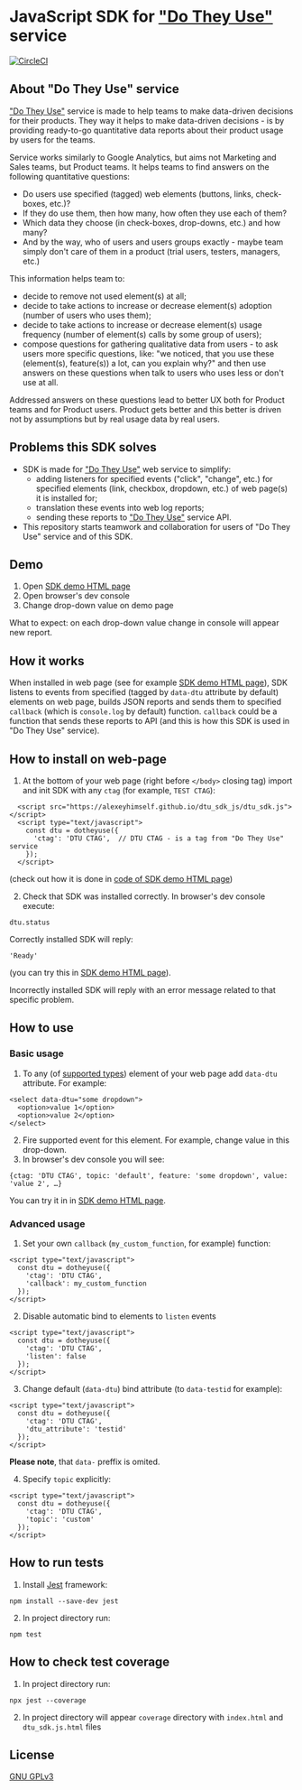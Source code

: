 # JavaScript SDK for ["Do They Use"](https://dotheyuse.com) service 
[![CircleCI](https://dl.circleci.com/status-badge/img/gh/alexeyhimself/dtu_sdk_js/tree/main.svg?style=shield)](https://dl.circleci.com/status-badge/redirect/gh/alexeyhimself/dtu_sdk_js/tree/main)

## About "Do They Use" service
["Do They Use"](https://dotheyuse.com) service is made to help teams to make data-driven decisions for their products. 
They way it helps to make data-driven decisions - is by providing ready-to-go quantitative data reports about their product usage by users for the teams. 

Service works similarly to Google Analytics, but aims not Marketing and Sales teams, but Product teams. It helps teams to find answers on the following quantitative questions:
* Do users use specified (tagged) web elements (buttons, links, check-boxes, etc.)?
* If they do use them, then how many, how often they use each of them?
* Which data they choose (in check-boxes, drop-downs, etc.) and how many?
* And by the way, who of users and users groups exactly - maybe team simply don't care of them in a product (trial users, testers, managers, etc.)

This information helps team to:
* decide to remove not used element(s) at all;
* decide to take actions to increase or decrease element(s) adoption (number of users who uses them);
* decide to take actions to increase or decrease element(s) usage frequency (number of element(s) calls by some group of users);
* compose questions for gathering qualitative data from users - to ask users more specific questions, like: "we noticed, that you use these (element(s), feature(s)) a lot, can you explain why?" and then use answers on these questions when talk to users who uses less or don't use at all.

Addressed answers on these questions lead to better UX both for Product teams and for Product users. Product gets better and this better is driven not by assumptions but by real usage data by real users.

## Problems this SDK solves
* SDK is made for ["Do They Use"](https://dotheyuse.com) web service to simplify:
  * adding listeners for specified events ("click", "change", etc.) for specified elements (link, checkbox, dropdown, etc.) of web page(s) it is installed for;
  * translation these events into web log reports;
  * sending these reports to ["Do They Use"](https://dotheyuse.com) service API.
* This repository starts teamwork and collaboration for users of "Do They Use" service and of this SDK.

## Demo
1. Open [SDK demo HTML page](https://alexeyhimself.github.io/dtu_sdk_js/dtu_sdk_js_demo.html)
2. Open browser's dev console
3. Change drop-down value on demo page

What to expect: on each drop-down value change in console will appear new report.

## How it works
When installed in web page (see for example [SDK demo HTML page](https://alexeyhimself.github.io/dtu_sdk_js/dtu_sdk_js_demo.html)), SDK listens to events from specified (tagged by `data-dtu` attribute by default) elements on web page, builds JSON reports and sends them to specified `callback` (which is `console.log` by default) function. `callback` could be a function that sends these reports to API (and this is how this SDK is used in "Do They Use" service).

## How to install on web-page
1. At the bottom of your web page (right before `</body>` closing tag) import and init SDK with any `ctag` (for example, `TEST CTAG`):
```
  <script src="https://alexeyhimself.github.io/dtu_sdk_js/dtu_sdk.js"></script>
  <script type="text/javascript">
    const dtu = dotheyuse({
      'ctag': 'DTU CTAG',  // DTU CTAG - is a tag from "Do They Use" service
    });
  </script>
```
(check out how it is done in [code of SDK demo HTML page](https://github.com/alexeyhimself/dtu_sdk_js/blob/main/dtu_sdk_js_demo.html))

2. Check that SDK was installed correctly. In browser's dev console execute:
```
dtu.status
```
Correctly installed SDK will reply:
```
'Ready'
```
(you can try this in [SDK demo HTML page](https://alexeyhimself.github.io/dtu_sdk_js/dtu_sdk_js_demo.html)).

Incorrectly installed SDK will reply with an error message related to that specific problem.

## How to use
### Basic usage
1. To any (of [supported types](/dtu_sdk.js#L6)) element of your web page add `data-dtu` attribute. For example:
```
<select data-dtu="some dropdown">
  <option>value 1</option>
  <option>value 2</option>
</select>
```
2. Fire supported event for this element. For example, change value in this drop-down.
3. In browser's dev console you will see:
```
{ctag: 'DTU CTAG', topic: 'default', feature: 'some dropdown', value: 'value 2', …}
```
You can try it in in [SDK demo HTML page](https://alexeyhimself.github.io/dtu_sdk_js/dtu_sdk_js_demo.html).

### Advanced usage
1. Set your own `callback` (`my_custom_function`, for example) function:
```
<script type="text/javascript">
  const dtu = dotheyuse({
    'ctag': 'DTU CTAG',
    'callback': my_custom_function
  });
</script>
```
2. Disable automatic bind to elements to `listen` events
```
<script type="text/javascript">
  const dtu = dotheyuse({
    'ctag': 'DTU CTAG',
    'listen': false
  });
</script>
```
3. Change default (`data-dtu`) bind attribute (to `data-testid` for example):
```
<script type="text/javascript">
  const dtu = dotheyuse({
    'ctag': 'DTU CTAG',
    'dtu_attribute': 'testid'
  });
</script>
```
**Please note**, that `data-` preffix is omited.

4. Specify `topic` explicitly:
```
<script type="text/javascript">
  const dtu = dotheyuse({
    'ctag': 'DTU CTAG',
    'topic': 'custom'
  });
</script>
```


## How to run tests
1. Install [Jest](https://jestjs.io/docs/getting-started) framework:
```
npm install --save-dev jest
```
2. In project directory run:
```
npm test
```

## How to check test coverage
1. In project directory run:
```
npx jest --coverage
```
2. In project directory will appear `coverage` directory with `index.html` and `dtu_sdk.js.html` files


## License
[GNU GPLv3](/LICENSE)
